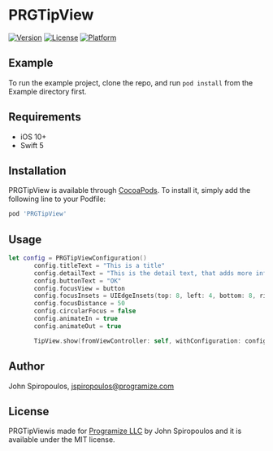 # PRGTipView

[![Version](https://img.shields.io/cocoapods/v/PRGTipView.svg?style=flat)](https://cocoapods.org/pods/PRGTipView)
[![License](https://img.shields.io/cocoapods/l/PRGTipView.svg?style=flat)](https://cocoapods.org/pods/PRGTipView)
[![Platform](https://img.shields.io/cocoapods/p/PRGTipView.svg?style=flat)](https://cocoapods.org/pods/PRGTipView)

## Example

To run the example project, clone the repo, and run `pod install` from the Example directory first.

## Requirements

- iOS 10+
- Swift 5

## Installation

PRGTipView is available through [CocoaPods](https://cocoapods.org). To install
it, simply add the following line to your Podfile:

```ruby
pod 'PRGTipView'
```

## Usage

```swift
let config = PRGTipViewConfiguration()
       config.titleText = "This is a title"
       config.detailText = "This is the detail text, that adds more information to your tip."
       config.buttonText = "OK"
       config.focusView = button
       config.focusInsets = UIEdgeInsets(top: 8, left: 4, bottom: 8, right: 4)
       config.focusDistance = 50
       config.circularFocus = false
       config.animateIn = true
       config.animateOut = true

       TipView.show(fromViewController: self, withConfiguration: config, completion: nil)
```

## Author

John Spiropoulos, jspiropoulos@programize.com

## License

PRGTipViewis made for [Programize LLC](https://www.programize.com) by John Spiropoulos and it is available under the MIT license.
